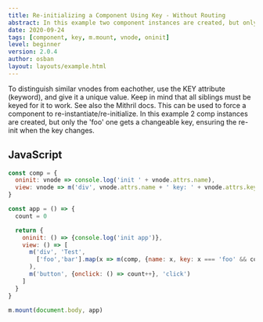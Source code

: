 ```yaml
---
title: Re-initializing a Component Using Key - Without Routing
abstract: In this example two component instances are created, but only the 'foo' one gets a changeable key, ensuring the re-init when the key changes.
date: 2020-09-24
tags: [component, key, m.mount, vnode, oninit]
level: beginner
version: 2.0.4
author: osban
layout: layouts/example.html
---
```


To distinguish similar vnodes from eachother, use the KEY attribute (keyword), and give it a unique value.
Keep in mind that all siblings must be keyed for it to work.
See also the Mithril docs.
This can be used to force a component to re-instantiate/re-initialize.
In this example 2 comp instances are created, but only the 'foo' one gets a changeable key, ensuring the re-init when the key changes.

## JavaScript

~~~js
const comp = {
  oninit: vnode => console.log('init ' + vnode.attrs.name),
  view: vnode => m('div', vnode.attrs.name + ' key: ' + vnode.attrs.key)
}

const app = () => {
  count = 0

  return {
    oninit: () => {console.log('init app')},
    view: () => [
      m('div', 'Test',
        ['foo','bar'].map(x => m(comp, {name: x, key: x === 'foo' && count}))
      ),
      m('button', {onclick: () => count++}, 'click')
    ]
  }
}

m.mount(document.body, app)
~~~
